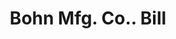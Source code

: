 ---
doi: 10.7916/D84F32RK
date_other: '1880'
date_other_textual: 1880-1889
form: printed ephemera
genre:
- Invoices
name:
- Bohn Mfg. Co.
object_in_context_url: https://biggert.cul.columbia.edu/items/view/ave_biggert_00664
subject_hierarchical_geographic:
- St. Paul, Minnesota, United States
subject_name:
- Bohn Mfg. Co.
title: Bohn Mfg. Co.. Bill
sort_title: Bohn Mfg. Co.. Bill
call_number: ave_biggert_00664
coordinates:
- 44.94416666666666,-93.0936111111111
pid: ave_biggert_00664
identifiers: ave_biggert_00664
canvas_id: ldpd:395936
permalink: "/items/ave_biggert_00664/"
layout: iiif-image-page
---
